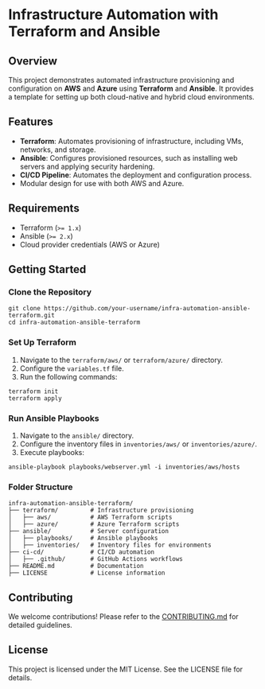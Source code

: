 # Infrastructure Automation with Terraform and Ansible

## Overview

This project demonstrates automated infrastructure provisioning and configuration on **AWS** and **Azure** using **Terraform** and **Ansible**. It provides a template for setting up both cloud-native and hybrid cloud environments.

## Features

- **Terraform**: Automates provisioning of infrastructure, including VMs, networks, and storage.
- **Ansible**: Configures provisioned resources, such as installing web servers and applying security hardening.
- **CI/CD Pipeline**: Automates the deployment and configuration process.
- Modular design for use with both AWS and Azure.

## Requirements

- Terraform (`>= 1.x`)
- Ansible (`>= 2.x`)
- Cloud provider credentials (AWS or Azure)

## Getting Started

### Clone the Repository

```
git clone https://github.com/your-username/infra-automation-ansible-terraform.git
cd infra-automation-ansible-terraform
```

### Set Up Terraform

1.  Navigate to the `terraform/aws/` or `terraform/azure/` directory.
2.  Configure the `variables.tf` file.
3.  Run the following commands:

```
terraform init
terraform apply
```

### Run Ansible Playbooks

1.  Navigate to the `ansible/` directory.
2.  Configure the inventory files in `inventories/aws/` or `inventories/azure/`.
3.  Execute playbooks:

```
ansible-playbook playbooks/webserver.yml -i inventories/aws/hosts
```

### **Folder Structure**

    infra-automation-ansible-terraform/
    ├── terraform/         # Infrastructure provisioning
    │   ├── aws/           # AWS Terraform scripts
    │   ├── azure/         # Azure Terraform scripts
    ├── ansible/           # Server configuration
    │   ├── playbooks/     # Ansible playbooks
    │   ├── inventories/   # Inventory files for environments
    ├── ci-cd/             # CI/CD automation
    │   ├── .github/       # GitHub Actions workflows
    ├── README.md          # Documentation
    ├── LICENSE            # License information

## Contributing

We welcome contributions! Please refer to the [CONTRIBUTING.md](CONTRIBUTING.md) for detailed guidelines.

## License

This project is licensed under the MIT License. See the LICENSE file for details.

